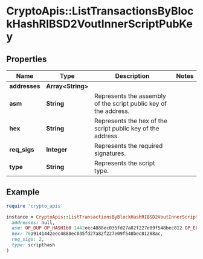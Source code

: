 # CryptoApis::ListTransactionsByBlockHashRIBSD2VoutInnerScriptPubKey

## Properties

| Name | Type | Description | Notes |
| ---- | ---- | ----------- | ----- |
| **addresses** | **Array&lt;String&gt;** |  |  |
| **asm** | **String** | Represents the assembly of the script public key of the address. |  |
| **hex** | **String** | Represents the hex of the script public key of the address. |  |
| **req_sigs** | **Integer** | Represents the required signatures. |  |
| **type** | **String** | Represents the script type. |  |

## Example

```ruby
require 'crypto_apis'

instance = CryptoApis::ListTransactionsByBlockHashRIBSD2VoutInnerScriptPubKey.new(
  addresses: null,
  asm: OP_DUP OP_HASH160 1442eec4888ec035fd27a82f227e09f548bec812 OP_EQUALVERIFY OP_CHECKSIG,
  hex: 76a9141442eec4888ec035fd27a82f227e09f548bec81288ac,
  req_sigs: 2,
  type: scripthash
)
```

